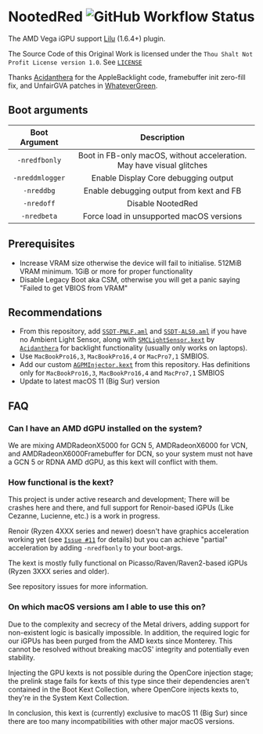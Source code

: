 # NootedRed ![GitHub Workflow Status](https://img.shields.io/github/actions/workflow/status/NootInc/NootedRed/main.yml?branch=master&logo=github&style=for-the-badge)

The AMD Vega iGPU support [Lilu](https://github.com/acidanthera/Lilu) (1.6.4+) plugin.

The Source Code of this Original Work is licensed under the `Thou Shalt Not Profit License version 1.0`. See [`LICENSE`](https://github.com/NootInc/NootedRed/blob/master/LICENSE)

Thanks [Acidanthera](https://github.com/Acidanthera) for the AppleBacklight code, framebuffer init zero-fill fix, and UnfairGVA patches in [WhateverGreen](https://github.com/Acidanthera/WhateverGreen).

## Boot arguments

|  Boot Argument  |                              Description                              |
|:---------------:|:---------------------------------------------------------------------:|
| `-nredfbonly`   | Boot in FB-only macOS, without acceleration. May have visual glitches |
| `-nreddmlogger` | Enable Display Core debugging output                                  |
| `-nreddbg`      | Enable debugging output from kext and FB                              |
| `-nredoff`      | Disable NootedRed                                                     |
| `-nredbeta`     | Force load in unsupported macOS versions                              |

## Prerequisites

- Increase VRAM size otherwise the device will fail to initialise. 512MiB VRAM minimum. 1GiB or more for proper functionality
- Disable Legacy Boot aka CSM, otherwise you will get a panic saying "Failed to get VBIOS from VRAM"

## Recommendations

- From this repository, add [`SSDT-PNLF.aml`](Assets/SSDT-PNLF.aml) and [`SSDT-ALS0.aml`](Assets/SSDT-ALS0.aml) if you have no Ambient Light Sensor, along with [`SMCLightSensor.kext`](https://github.com/Acidanthera/VirtualSMC) by [`Acidanthera`](https://github.com/Acidanthera) for backlight functionality (usually only works on laptops).
- Use `MacBookPro16,3`, `MacBookPro16,4` or `MacPro7,1` SMBIOS.
- Add our custom [`AGPMInjector.kext`](Assets/AGPMInjector.kext.zip) from this repository. Has definitions only for `MacBookPro16,3`, `MacBookPro16,4` and `MacPro7,1` SMBIOS
- Update to latest macOS 11 (Big Sur) version

## FAQ

### Can I have an AMD dGPU installed on the system?

We are mixing AMDRadeonX5000 for GCN 5, AMDRadeonX6000 for VCN, and AMDRadeonX6000Framebuffer for DCN, so your system must not have a GCN 5 or RDNA AMD dGPU, as this kext will conflict with them.

### How functional is the kext?

This project is under active research and development; There will be crashes here and there, and full support for Renoir-based iGPUs (Like Cezanne, Lucienne, etc.) is a work in progress.

Renoir (Ryzen 4XXX series and newer) doesn't have graphics acceleration working yet (see [`Issue #11`](https://github.com/NootInc/NootedRed/issues/11) for details) but you can achieve "partial" acceleration by adding `-nredfbonly` to your boot-args.

The kext is mostly fully functional on Picasso/Raven/Raven2-based iGPUs (Ryzen 3XXX series and older).

See repository issues for more information.

### On which macOS versions am I able to use this on?

Due to the complexity and secrecy of the Metal drivers, adding support for non-existent logic is basically impossible. In addition, the required logic for our iGPUs has been purged from the AMD kexts since Monterey. This cannot be resolved without breaking macOS' integrity and potentially even stability.

Injecting the GPU kexts is not possible during the OpenCore injection stage; the prelink stage fails for kexts of this type since their dependencies aren't contained in the Boot Kext Collection, where OpenCore injects kexts to, they're in the System Kext Collection.

In conclusion, this kext is (currently) exclusive to macOS 11 (Big Sur) since there are too many incompatibilities with other major macOS versions.
